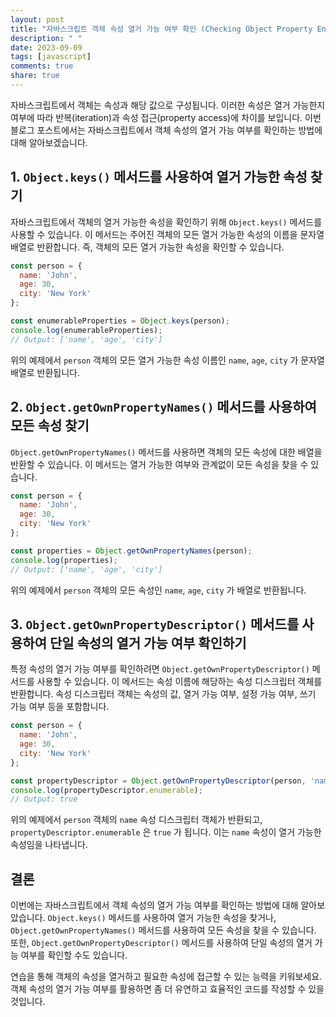 ```yaml
---
layout: post
title: "자바스크립트 객체 속성 열거 가능 여부 확인 (Checking Object Property Enumerability)"
description: " "
date: 2023-09-09
tags: [javascript]
comments: true
share: true
---
```


자바스크립트에서 객체는 속성과 해당 값으로 구성됩니다. 이러한 속성은 열거 가능한지 여부에 따라 반복(iteration)과 속성 접근(property access)에 차이를 보입니다. 이번 블로그 포스트에서는 자바스크립트에서 객체 속성의 열거 가능 여부를 확인하는 방법에 대해 알아보겠습니다.

## 1. `Object.keys()` 메서드를 사용하여 열거 가능한 속성 찾기

자바스크립트에서 객체의 열거 가능한 속성을 확인하기 위해 `Object.keys()` 메서드를 사용할 수 있습니다. 이 메서드는 주어진 객체의 모든 열거 가능한 속성의 이름을 문자열 배열로 반환합니다. 즉, 객체의 모든 열거 가능한 속성을 확인할 수 있습니다.

```javascript
const person = {
  name: 'John',
  age: 30,
  city: 'New York'
};

const enumerableProperties = Object.keys(person);
console.log(enumerableProperties);
// Output: ['name', 'age', 'city']
```

위의 예제에서 `person` 객체의 모든 열거 가능한 속성 이름인 `name`, `age`, `city` 가 문자열 배열로 반환됩니다.

## 2. `Object.getOwnPropertyNames()` 메서드를 사용하여 모든 속성 찾기

`Object.getOwnPropertyNames()` 메서드를 사용하면 객체의 모든 속성에 대한 배열을 반환할 수 있습니다. 이 메서드는 열거 가능한 여부와 관계없이 모든 속성을 찾을 수 있습니다.

```javascript
const person = {
  name: 'John',
  age: 30,
  city: 'New York'
};

const properties = Object.getOwnPropertyNames(person);
console.log(properties);
// Output: ['name', 'age', 'city']
```

위의 예제에서 `person` 객체의 모든 속성인 `name`, `age`, `city` 가 배열로 반환됩니다.

## 3. `Object.getOwnPropertyDescriptor()` 메서드를 사용하여 단일 속성의 열거 가능 여부 확인하기

특정 속성의 열거 가능 여부를 확인하려면 `Object.getOwnPropertyDescriptor()` 메서드를 사용할 수 있습니다. 이 메서드는 속성 이름에 해당하는 속성 디스크립터 객체를 반환합니다. 속성 디스크립터 객체는 속성의 값, 열거 가능 여부, 설정 가능 여부, 쓰기 가능 여부 등을 포함합니다.

```javascript
const person = {
  name: 'John',
  age: 30,
  city: 'New York'
};

const propertyDescriptor = Object.getOwnPropertyDescriptor(person, 'name');
console.log(propertyDescriptor.enumerable);
// Output: true
```

위의 예제에서 `person` 객체의 `name` 속성 디스크립터 객체가 반환되고, `propertyDescriptor.enumerable` 은 `true` 가 됩니다. 이는 `name` 속성이 열거 가능한 속성임을 나타냅니다.

## 결론

이번에는 자바스크립트에서 객체 속성의 열거 가능 여부를 확인하는 방법에 대해 알아보았습니다. `Object.keys()` 메서드를 사용하여 열거 가능한 속성을 찾거나, `Object.getOwnPropertyNames()` 메서드를 사용하여 모든 속성을 찾을 수 있습니다. 또한, `Object.getOwnPropertyDescriptor()` 메서드를 사용하여 단일 속성의 열거 가능 여부를 확인할 수도 있습니다.

연습을 통해 객체의 속성을 열거하고 필요한 속성에 접근할 수 있는 능력을 키워보세요. 객체 속성의 열거 가능 여부를 활용하면 좀 더 유연하고 효율적인 코드를 작성할 수 있을 것입니다.